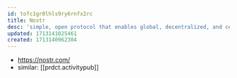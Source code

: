 ```yaml
---
id: tofc1gr0lhls9ry6rnfx2rc
title: Nostr
desc: 'simple, open protocol that enables global, decentralized, and censorship-resistant social media.'
updated: 1713141025461
created: 1713140962304
---
```


- https://nostr.com/
- similar: [[prdct.activitypub]]